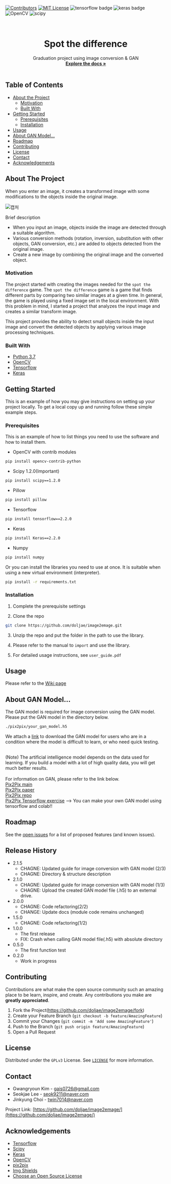 
<!--
*** Thanks for checking out this README Template. If you have a suggestion that would
*** make this better, please fork the repo and create a pull request or simply open
*** an issue with the tag "enhancement".
*** Thanks again! Now go create something AMAZING! :D
-->


<!-- PROJECT SHIELDS -->
<!--
*** I'm using markdown "reference style" links for readability.
*** Reference links are enclosed in brackets [ ] instead of parentheses ( ).
*** See the bottom of this document for the declaration of the reference variables
*** for contributors-url, forks-url, etc. This is an optional, concise syntax you may use.
*** https://www.markdownguide.org/basic-syntax/#reference-style-links
-->

[![Contributors][contributors-shield]][contributors-url]
[![MIT License][license-shield]][license-url]
![tensorflow badge](https://img.shields.io/badge/tensorflow-2.2.0-blue)
![keras badge](https://img.shields.io/badge/keras-2.4.0-blue)
![OpenCV](https://img.shields.io/badge/OpenCV-1.2.0-brightgreen)
![scipy](https://img.shields.io/badge/scipy-1.2.0-brightgreen)


<!-- PROJECT LOGO -->
<br />
<p align="center">
<!--   <a href="https://github.com/othneildrew/Best-README-Template">
    <img src="images/logo.png" alt="Logo" width="80" height="80"> -->
  </a>

  <h1 align="center">Spot the difference</h1>

  <p align="center">
    Graduation project using image conversion & GAN
    <br />
    <a href="https://github.com/doljae/image2emage"><strong>Explore the docs »</strong></a>
    <br />
    <br />
<!--     <a href="https://github.com/othneildrew/Best-README-Template">View Demo</a>
    ·
    <a href="https://github.com/othneildrew/Best-README-Template/issues">Report Bug</a>
    ·
    <a href="https://github.com/othneildrew/Best-README-Template/issues">Request Feature</a> -->
  </p>
</p>



<!-- TABLE OF CONTENTS -->
## Table of Contents

* [About the Project](#about-the-project)
  * [Motivation](#motivation)
  * [Built With](#built-with)
* [Getting Started](#getting-started)
  * [Prerequisites](#prerequisites)
  * [Installation](#installation)
* [Usage](#usage)
* [About GAN Model...](#About-GAN-Model)
* [Roadmap](#roadmap)
* [Contributing](#contributing)
* [License](#license)
* [Contact](#contact)
* [Acknowledgements](#acknowledgements)



<!-- ABOUT THE PROJECT -->
## About The Project
When you enter an image, it creates a transformed image with some modifications to the objects inside the original image.<br>

![캡처](https://user-images.githubusercontent.com/37795866/85731582-9938af00-b735-11ea-8d78-994b6ef147bd.JPG)

Brief description
* When you input an image, objects inside the image are detected through a suitable algorithm.
* Various conversion methods (rotation, inversion, substitution with other objects, GAN conversion, etc.) are added to objects detected from the original image.
* Create a new image by combining the original image and the converted object.

### Motivation
The project started with creating the images needed for the `spot the difference` game. The `spot the difference` game is a game that finds different parts by comparing two similar images at a given time. In general, the game is played using a fixed image set in the local environment. With this problem in mind, I started a project that analyzes the input image and creates a similar transform image.

This project provides the ability to detect small objects inside the input image and convert the detected objects by applying various image processing techniques.

### Built With

* [Python 3.7](https://www.python.org/)
* [OpenCV](https://opencv.org/)
* [Tensorflow](https://www.tensorflow.org/?hl=ko)
* [Keras](https://keras.io/)


<!-- GETTING STARTED -->
## Getting Started

This is an example of how you may give instructions on setting up your project locally.
To get a local copy up and running follow these simple example steps.

### Prerequisites

This is an example of how to list things you need to use the software and how to install them.
* OpenCV with contrib modules
```sh
pip install opencv-contrib-python
```
* Scipy 1.2.0(Important)
```sh
pip install scipy==1.2.0
```
* Pillow
```sh
pip install pillow
```
* Tensorflow
```sh
pip install tensorflow==2.2.0
```
* Keras
```sh
pip install Keras==2.2.0
```
* Numpy
```sh
pip install numpy
```
Or you can install the libraries you need to use at once. It is suitable when using a new virtual environment (interpreter).
```sh
pip install -r requirements.txt
```

### Installation

1. Complete the prerequisite settings

2. Clone the repo
```sh
git clone https://github.com/doljae/image2emage.git
```
3. Unzip the repo and put the folder in the path to use the library.

4. Please refer to the manual to `import` and use the library.

5. For detailed usage instructions, see `user_guide.pdf`

<!-- USAGE EXAMPLES -->
## Usage
Please refer to the [Wiki page](https://github.com/doljae/convert_image_maker/wiki)

## About GAN Model...
The GAN model is required for image conversion using the GAN model. Please put the GAN model in the directory below.
```sh
./pix2pix/your_gan_model.h5
```
We attach a [link](https://drive.google.com/file/d/1Qhoa712WZGNe0QfIPoHS5sAfJBD1PQqd/view?usp=sharing) to download the GAN model for users who are in a condition where the model is difficult to learn, or who need quick testing.<br><br>

(Note) The artificial intelligence model depends on the data used for learning.
If you build a model with a lot of high quality data, you will get much better results.<br><br>
For information on GAN, please refer to the link below.
<br>
[Pix2Pix main](https://phillipi.github.io/pix2pix/)<br>
[Pix2Pix paper](https://arxiv.org/abs/1611.07004)<br>
[Pix2Pix repo](https://github.com/phillipi/pix2pix)<br>
[Pix2Pix Tensorflow exercise](https://www.tensorflow.org/tutorials/generative/pix2pix) --> You can make your own GAN model using tensorflow and colab!!






<!-- ROADMAP -->
## Roadmap

See the [open issues](https://github.com/doljae/image2emage/issues) for a list of proposed features (and known issues).




## Release History
* 2.1.5
    * CHAGNE: Updated guide for image conversion with GAN model (2/3)
    * CHAGNE: Directory & structure description
* 2.1.0
    * CHAGNE: Updated guide for image conversion with GAN model (1/3)
    * CHAGNE: Upload the created GAN model file (.h5) to an external drive.
* 2.0.0
    * CHAGNE: Code refactoring(2/2)
    * CHANGE: Update docs (module code remains unchanged)
* 1.5.0
    * CHAGNE: Code refactoring(1/2)
* 1.0.0
    * The first release
    * FIX: Crash when calling GAN model file(.h5) with absolute directory
* 0.5.0
    * The first function test
* 0.2.0
    * Work in progress


<!-- CONTRIBUTING -->
## Contributing

Contributions are what make the open source community such an amazing place to be learn, inspire, and create. Any contributions you make are **greatly appreciated**.

1. Fork the Project(<https://github.com/doljae/image2emage/fork>)
2. Create your Feature Branch (`git checkout -b feature/AmazingFeature`)
3. Commit your Changes (`git commit -m 'Add some AmazingFeature'`)
4. Push to the Branch (`git push origin feature/AmazingFeature`)
5. Open a Pull Request



<!-- LICENSE -->
## License

Distributed under the `GPLv3` License. See [`LICENSE`](https://github.com/doljae/image2emage/blob/master/LICENSE.md) for more information.



<!-- CONTACT -->
## Contact
* Gwangryoun Kim - gais0726@gmail.com
* Seokjae Lee - seok9211@naver.com
* Jinkyung Choi - twin7014@naver.com


Project Link: [https://github.com/doljae/image2emage/](https://github.com/doljae/image2emage/)



<!-- ACKNOWLEDGEMENTS -->
## Acknowledgements
* [Tensorflow](https://github.com/tensorflow/tensorflow)
* [Scipy](https://github.com/scipy/scipy)
* [Keras](https://github.com/keras-team/keras)
* [OpenCV](https://github.com/opencv/opencv)
* [pix2pix](https://github.com/phillipi/pix2pix)
* [Img Shields](https://shields.io)
* [Choose an Open Source License](https://choosealicense.com)





<!-- MARKDOWN LINKS & IMAGES -->
<!-- https://www.markdownguide.org/basic-syntax/#reference-style-links -->
[contributors-shield]: https://img.shields.io/github/contributors/othneildrew/Best-README-Template.svg?style=flat-square
[contributors-url]: https://github.com/othneildrew/Best-README-Template/graphs/contributors
[forks-shield]: https://img.shields.io/github/forks/othneildrew/Best-README-Template.svg?style=flat-square
[forks-url]: https://github.com/othneildrew/Best-README-Template/network/members
[stars-shield]: https://img.shields.io/github/stars/othneildrew/Best-README-Template.svg?style=flat-square
[stars-url]: https://github.com/othneildrew/Best-README-Template/stargazers
[issues-shield]: https://img.shields.io/github/issues/othneildrew/Best-README-Template.svg?style=flat-square
[issues-url]: https://github.com/othneildrew/Best-README-Template/issues
[license-shield]: https://img.shields.io/github/license/othneildrew/Best-README-Template.svg?style=flat-square
[license-url]: https://github.com/othneildrew/Best-README-Template/blob/master/LICENSE.txt
[linkedin-shield]: https://img.shields.io/badge/-LinkedIn-black.svg?style=flat-square&logo=linkedin&colorB=555
[linkedin-url]: https://linkedin.com/in/othneildrew
[product-screenshot]: images/screenshot.png
